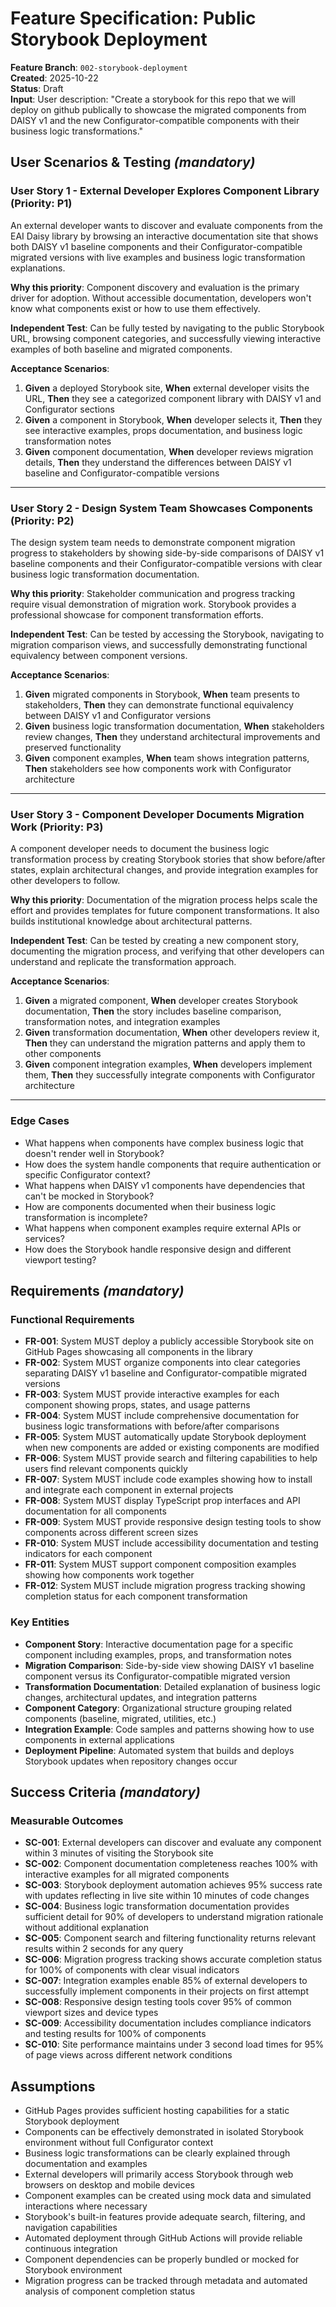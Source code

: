 # Feature Specification: Public Storybook Deployment

**Feature Branch**: `002-storybook-deployment`  
**Created**: 2025-10-22  
**Status**: Draft  
**Input**: User description: "Create a storybook for this repo that we will deploy on github publically to showcase the migrated components from DAISY v1 and the new Configurator-compatible components with their business logic transformations."

## User Scenarios & Testing *(mandatory)*

### User Story 1 - External Developer Explores Component Library (Priority: P1)

An external developer wants to discover and evaluate components from the EAI Daisy library by browsing an interactive documentation site that shows both DAISY v1 baseline components and their Configurator-compatible migrated versions with live examples and business logic transformation explanations.

**Why this priority**: Component discovery and evaluation is the primary driver for adoption. Without accessible documentation, developers won't know what components exist or how to use them effectively.

**Independent Test**: Can be fully tested by navigating to the public Storybook URL, browsing component categories, and successfully viewing interactive examples of both baseline and migrated components.

**Acceptance Scenarios**:

1. **Given** a deployed Storybook site, **When** external developer visits the URL, **Then** they see a categorized component library with DAISY v1 and Configurator sections
2. **Given** a component in Storybook, **When** developer selects it, **Then** they see interactive examples, props documentation, and business logic transformation notes
3. **Given** component documentation, **When** developer reviews migration details, **Then** they understand the differences between DAISY v1 baseline and Configurator-compatible versions

---

### User Story 2 - Design System Team Showcases Components (Priority: P2)

The design system team needs to demonstrate component migration progress to stakeholders by showing side-by-side comparisons of DAISY v1 baseline components and their Configurator-compatible versions with clear business logic transformation documentation.

**Why this priority**: Stakeholder communication and progress tracking require visual demonstration of migration work. Storybook provides a professional showcase for component transformation efforts.

**Independent Test**: Can be tested by accessing the Storybook, navigating to migration comparison views, and successfully demonstrating functional equivalency between component versions.

**Acceptance Scenarios**:

1. **Given** migrated components in Storybook, **When** team presents to stakeholders, **Then** they can demonstrate functional equivalency between DAISY v1 and Configurator versions
2. **Given** business logic transformation documentation, **When** stakeholders review changes, **Then** they understand architectural improvements and preserved functionality
3. **Given** component examples, **When** team shows integration patterns, **Then** stakeholders see how components work with Configurator architecture

---

### User Story 3 - Component Developer Documents Migration Work (Priority: P3)

A component developer needs to document the business logic transformation process by creating Storybook stories that show before/after states, explain architectural changes, and provide integration examples for other developers to follow.

**Why this priority**: Documentation of the migration process helps scale the effort and provides templates for future component transformations. It also builds institutional knowledge about architectural patterns.

**Independent Test**: Can be tested by creating a new component story, documenting the migration process, and verifying that other developers can understand and replicate the transformation approach.

**Acceptance Scenarios**:

1. **Given** a migrated component, **When** developer creates Storybook documentation, **Then** the story includes baseline comparison, transformation notes, and integration examples
2. **Given** transformation documentation, **When** other developers review it, **Then** they can understand the migration patterns and apply them to other components
3. **Given** component integration examples, **When** developers implement them, **Then** they successfully integrate components with Configurator architecture

---

### Edge Cases

- What happens when components have complex business logic that doesn't render well in Storybook?
- How does the system handle components that require authentication or specific Configurator context?
- What happens when DAISY v1 components have dependencies that can't be mocked in Storybook?
- How are components documented when their business logic transformation is incomplete?
- What happens when component examples require external APIs or services?
- How does the Storybook handle responsive design and different viewport testing?

## Requirements *(mandatory)*

### Functional Requirements

- **FR-001**: System MUST deploy a publicly accessible Storybook site on GitHub Pages showcasing all components in the library
- **FR-002**: System MUST organize components into clear categories separating DAISY v1 baseline and Configurator-compatible migrated versions
- **FR-003**: System MUST provide interactive examples for each component showing props, states, and usage patterns
- **FR-004**: System MUST include comprehensive documentation for business logic transformations with before/after comparisons
- **FR-005**: System MUST automatically update Storybook deployment when new components are added or existing components are modified
- **FR-006**: System MUST provide search and filtering capabilities to help users find relevant components quickly
- **FR-007**: System MUST include code examples showing how to install and integrate each component in external projects
- **FR-008**: System MUST display TypeScript prop interfaces and API documentation for all components
- **FR-009**: System MUST provide responsive design testing tools to show components across different screen sizes
- **FR-010**: System MUST include accessibility documentation and testing indicators for each component
- **FR-011**: System MUST support component composition examples showing how components work together
- **FR-012**: System MUST include migration progress tracking showing completion status for each component transformation

### Key Entities

- **Component Story**: Interactive documentation page for a specific component including examples, props, and transformation notes
- **Migration Comparison**: Side-by-side view showing DAISY v1 baseline component versus its Configurator-compatible migrated version
- **Transformation Documentation**: Detailed explanation of business logic changes, architectural updates, and integration patterns
- **Component Category**: Organizational structure grouping related components (baseline, migrated, utilities, etc.)
- **Integration Example**: Code samples and patterns showing how to use components in external applications
- **Deployment Pipeline**: Automated system that builds and deploys Storybook updates when repository changes occur

## Success Criteria *(mandatory)*

### Measurable Outcomes

- **SC-001**: External developers can discover and evaluate any component within 3 minutes of visiting the Storybook site
- **SC-002**: Component documentation completeness reaches 100% with interactive examples for all migrated components
- **SC-003**: Storybook deployment automation achieves 95% success rate with updates reflecting in live site within 10 minutes of code changes
- **SC-004**: Business logic transformation documentation provides sufficient detail for 90% of developers to understand migration rationale without additional explanation
- **SC-005**: Component search and filtering functionality returns relevant results within 2 seconds for any query
- **SC-006**: Migration progress tracking shows accurate completion status for 100% of components with clear visual indicators
- **SC-007**: Integration examples enable 85% of external developers to successfully implement components in their projects on first attempt
- **SC-008**: Responsive design testing tools cover 95% of common viewport sizes and device types
- **SC-009**: Accessibility documentation includes compliance indicators and testing results for 100% of components
- **SC-010**: Site performance maintains under 3 second load times for 95% of page views across different network conditions

## Assumptions

- GitHub Pages provides sufficient hosting capabilities for a static Storybook deployment
- Components can be effectively demonstrated in isolated Storybook environment without full Configurator context
- Business logic transformations can be clearly explained through documentation and examples
- External developers will primarily access Storybook through web browsers on desktop and mobile devices
- Component examples can be created using mock data and simulated interactions where necessary
- Storybook's built-in features provide adequate search, filtering, and navigation capabilities
- Automated deployment through GitHub Actions will provide reliable continuous integration
- Component dependencies can be properly bundled or mocked for Storybook environment
- Migration progress can be tracked through metadata and automated analysis of component completion status
